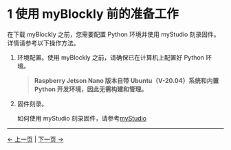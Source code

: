# 1 使用 myBlockly 前的准备工作

在下载 myBlockly 之前，您需要配置 Python 环境并使用 myStudio 刻录固件。详情请参考以下操作方法。

1. 环境配置。使用 myBlockly 之前，请确保已在计算机上配置好 Python 环境。

   > **Raspberry Jetson Nano 版本自带 Ubuntu（V-20.04）系统和内置 Python 开发环境，因此无需构建和管理。**

2. 固件刻录。

   如何使用 myStudio 刻录固件，请参考[myStudio](../5.2.2-mystudio/README.md)

---

[← 上一页](./README.md) | [下一页 →](./2-install_uninstall.md)
